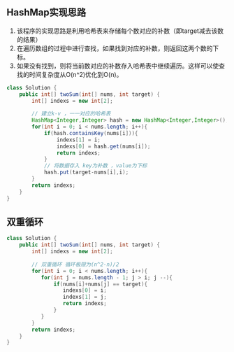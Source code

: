 ## HashMap实现思路

1. 该程序的实现思路是利用哈希表来存储每个数对应的补数（即target减去该数的结果）
2. 在遍历数组的过程中进行查找，如果找到对应的补数，则返回这两个数的下标。
3. 如果没有找到，则将当前数对应的补数存入哈希表中继续遍历。这样可以使查找的时间复杂度从O(n^2)优化到O(n)。

```java
class Solution {
    public int[] twoSum(int[] nums, int target) {
        int[] indexs = new int[2];
        
        // 建立k-v ，一一对应的哈希表
        HashMap<Integer,Integer> hash = new HashMap<Integer,Integer>();
        for(int i = 0; i < nums.length; i++){
            if(hash.containsKey(nums[i])){
                indexs[1] = i;
                indexs[0] = hash.get(nums[i]);
                return indexs;
            }
            // 将数据存入 key为补数 ，value为下标
            hash.put(target-nums[i],i);
        }
        return indexs;
    }
}
```

## 双重循环

```java
class Solution {
    public int[] twoSum(int[] nums, int target) {
        int[] indexs = new int[2];
        
        // 双重循环 循环极限为(n^2-n)/2
        for(int i = 0; i < nums.length; i++){
           for(int j = nums.length - 1; j > i; j --){
               if(nums[i]+nums[j] == target){
                  indexs[0] = i;
                  indexs[1] = j;
                  return indexs;
               }
           }
        }
        return indexs;
    }
}
```

